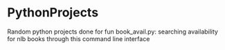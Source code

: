 # PythonProjects
Random python projects done for fun
book_avail.py: searching availability for nlb books through this command line interface
